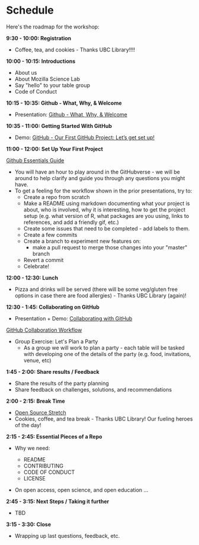 # Schedule

Here's the roadmap for the workshop:

**9:30 - 10:00: Registration**

* Coffee, tea, and cookies - Thanks UBC Library!!!!

**10:00 - 10:15: Introductions**

* About us
* About Mozilla Science Lab
* Say "hello" to your table group
* Code of Conduct

**10:15 - 10:35: Github - What, Why, & Welcome**

* Presentation: [Github - What, Why, & Welcome](https://docs.google.com/presentation/d/1Tfa3zSGAxDPBkLwC5DByGIsyJJIIvTi-vaxuY6oQtFY/edit?usp=sharing)

**10:35 - 11:00: Getting Started With GitHub**

* Demo: [GitHub - Our First GitHub Project: Let’s get set up!](https://docs.google.com/presentation/d/1TkOLnznhfo_2sB4YnStyK8_Lo9WTgDt6xoRcMkyuJdY/edit?usp=sharing)

**11:00 - 12:00: Set Up Your First Project**

[Github Essentials Guide](http://joeyklee.github.io/friendly-github-intro/guides/github-essentials/)

* You will have an hour to play around in the GitHubverse - we will be around to help clarify and guide you through any questions you might have. 
* To get a feeling for the workflow shown in the prior presentations, try to:
	* Create a repo from scratch
	* Make a README using markdown documenting what your project is about, who is involved, why it is interesting, how to get the project setup (e.g. what version of R, what packages are you using, links to references, and add a friendly gif, etc.) 
	* Create some issues that need to be completed - add labels to them.
	* Create a few commits
	* Create a branch to experiment new features on:
		* make a pull request to merge those changes into your "master" branch
	* Revert a commit
	* Celebrate! 

**12:00 - 12:30: Lunch**

* Pizza and drinks will be served (there will be some veg/gluten free options in case there are food allergies) - Thanks UBC Library (again)!

**12:30 - 1:45: Collaborating on GitHub**

* Presentation + Demo: [Collaborating with GitHub](https://docs.google.com/presentation/d/1v-gIFtZhyXEIfsUbizvGc_X8UqeQJ8IlBtdRYeDnkbA/edit?usp=sharing)

[GitHub Collaboration Workflow](http://joeyklee.github.io/friendly-github-intro/guides/github-collaboration-party/)
* Group Exercise: Let's Plan a Party
	* As a group we will work to plan a party - each table will be tasked with developing one of the details of the party (e.g. food, invitations, venue, etc) 

**1:45 - 2:00: Share results / Feedback**

* Share the results of the party planning
* Share feedback on challenges, solutions, and recommendations

**2:00 - 2:15: Break Time**

* [Open Source Stretch](https://github.com/mozillascience/working-open-workshop/issues/42)
* Cookies, coffee, and tea break - Thanks UBC Library!  Our fueling heroes of the day!


**2:15 - 2:45: Essential Pieces of a Repo**

* Why we need:
	* README
	* CONTRIBUTING
	* CODE OF CONDUCT
	* LICENSE

* On open access, open science, and open education ...

**2:45 - 3:15: Next Steps / Taking it further** 

<!--* Github Pages (gh-pages)-->
<!--* Post-assessment -->
<!--* Finding community -->
* TBD

**3:15 - 3:30: Close**

* Wrapping up last questions, feedback, etc. 


